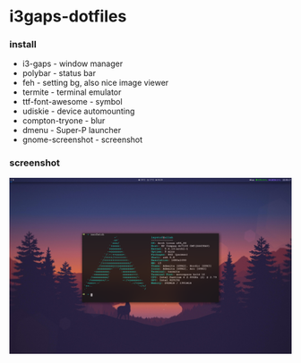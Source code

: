 # i3gaps-dotfiles
### install
* i3-gaps - window manager
* polybar - status bar
* feh - setting bg, also nice image viewer
* termite - terminal emulator
* ttf-font-awesome - symbol
* udiskie - device automounting
* compton-tryone - blur
* dmenu - Super-P launcher
* gnome-screenshot - screenshot
### screenshot
![Screenshot](screenshot.png)
